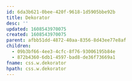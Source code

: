```yaml
---
id: 6da3b621-0bee-420f-9618-1d5905bbe92b
title: Dekorator
desc: ''
updated: 1608543970075
created: 1608543970075
parent: afbb51dd-4872-40aa-8356-8d43ee77e8af
children:
  - 09b3bf66-4ee3-4cfc-8f76-93006195b84e
  - 872b4360-6db1-4597-bad8-de36f73669a1
fname: css.w.dekorator
hpath: css.w.dekorator
---
```



